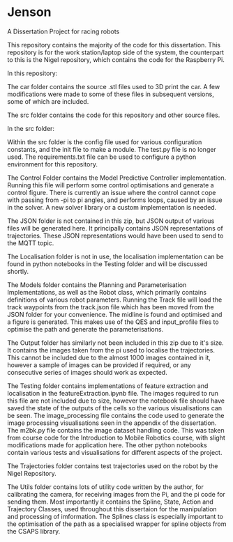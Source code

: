 # Jenson

A Dissertation Project for racing robots

This repository contains the majority of the code for this dissertation.
This repository is for the work station/laptop side of the system,
the counterpart to this is the Nigel repository, which contains the code for the Raspberry Pi.

In this repository:

The car folder contains the source .stl files used to 3D print the car.
A few modifications were made to some of these files in subsequent versions, some of which are included.

The src folder contains the code for this repository and other source files.

In the src folder:

Within the src folder is the config file used for various configuration constants, and the init file to make a module.
The test.py file is no longer used. The requirements.txt file can be used to configure a python environment for this repository.

The Control Folder contains the Model Predictive Controller implementation.
Running this file will perform some control optimisations and generate a control figure.
There is currently an issue where the control cannot cope with passing from -pi to pi angles, and performs loops,
caused by an issue in the solver. A new solver library or a custom implementation is needed.

The JSON folder is not contained in this zip, but JSON output of various files will be generated here.
It principally contains JSON representations of trajectories.
These JSON representations would have been used to send to the MQTT topic.

The Localisation folder is not in use, the localisation implementation can be found in python notebooks in the
Testing folder and will be discussed shortly.

The Models folder contains the Planning and Parameterisation Implementations, as well as the Robot class, which primarily
contains definitions of various robot parameters. Running the Track file will load the track waypoints from the track.json
file which has been moved from the JSON folder for your convenience. The midline is found and optimised and a figure is generated.
This makes use of the QES and input_profile files to optimise the path and generate the parameterisations.

The Output folder has similarly not been included in this zip due to it's size. It contains the images taken from the pi
used to localise the trajectories. This cannot be included due to the almost 1000 images contained in it, however a sample of
images can be provided if required, or any consecutive series of images should work as expected.

The Testing folder contains implementations of feature extraction and localisation in the featureExtraction.ipynb file.
The images required to run this file are not included due to size, however the notebook file should have saved the state of
the outputs of the cells so the various visualisations can be seen.
The image_processing file contains the code used to generate the image processing visualisations seen in the appendix of the dissertation.
The m2bk.py file contains the image dataset handling code. This was taken from course code for the
Introduction to Mobile Robotics course, with slight modifications made for application here.
The other python notebooks contain various tests and visualisations for different aspects of the project.

The Trajectories folder contains test trajectories used on the robot by the Nigel Repository.

The Utils folder contains lots of utility code written by the author, for calibrating the camera,
for receiving images from the Pi, and the pi code for sending them.
Most importantly it contains the Spline, State, Action and Trajectory Classes, used throughout this dissertaion
for the manipulation and processing of imformation. The Splines class is especially important to the optimisation
of the path as a specialised wrapper for spline objects from the CSAPS library.

